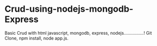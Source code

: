 # Crud-using-nodejs-mongodb-Express
Basic Crud with html javascript, mongodb, express, nodejs................!
Git Clone,
npm install,
node app.js.
